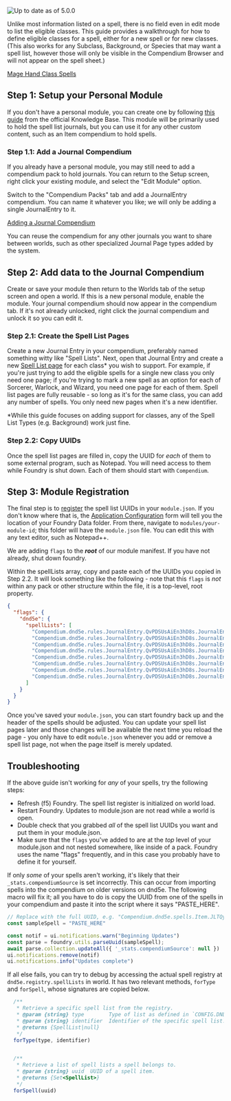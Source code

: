 ![Up to date as of 5.0.0](https://img.shields.io/static/v1?label=dnd5e&message=5.0.0&color=informational)

Unlike most information listed on a spell, there is no field even in edit mode to list the eligible classes. This guide provides a walkthrough for how to define eligible classes for a spell, either for a new spell or for new classes. (This also works for any Subclass, Background, or Species that may want a spell list, however those will only be visible in the Compendium Browser and will not appear on the spell sheet.)

[Mage Hand Class Spells](https://raw.githubusercontent.com/foundryvtt/dnd5e/publish-wiki/wiki/images/spell-class-header.jpg)

## Step 1: Setup your Personal Module

If you don't have a personal module, you can create one by following [this guide](https://foundryvtt.com/article/module-maker/) from the official Knowledge Base. This module will be primarily used to hold the spell list journals, but you can use it for any other custom content, such as an Item compendium to hold spells.

### Step 1.1: Add a Journal Compendium

If you already have a personal module, you may still need to add a compendium pack to hold journals. You can return to the Setup screen, right click your existing module, and select the "Edit Module" option.

Switch to the "Compendium Packs" tab and add a JournalEntry compendium. You can name it whatever you like; we will only be adding a single JournalEntry to it.

[Adding a Journal Compendium](https://raw.githubusercontent.com/foundryvtt/dnd5e/publish-wiki/wiki/images/add-journal-compendium.jpg)

You can reuse the compendium for any other journals you want to share between worlds, such as other specialized Journal Page types added by the system.

## Step 2: Add data to the Journal Compendium

Create or save your module then return to the Worlds tab of the setup screen and open a world. If this is a new personal module, enable the module. Your journal compendium should now appear in the compendium tab. If it's not already unlocked, right click the journal compendium and unlock it so you can edit it.

### Step 2.1: Create the Spell List Pages

Create a new Journal Entry in your compendium, preferably named something witty like "Spell Lists". Next, open that Journal Entry and create a new [Spell List page](Journal-Pages.md#spell-list) for each class* you wish to support. For example, if you're just trying to add the eligible spells for a single new class you only need one page; if you're trying to mark a new spell as an option for each of Sorcerer, Warlock, and Wizard, you need one page for each of them. Spell list pages are fully reusable - so long as it's for the same class, you can add any number of spells. You only need new pages when it's a new identifier.

\*While this guide focuses on adding support for classes, any of the Spell List Types (e.g. Background) work just fine.

### Step 2.2: Copy UUIDs

Once the spell list pages are filled in, copy the UUID for *each* of them to some external program, such as Notepad. You will need access to them while Foundry is shut down. Each of them should start with `Compendium`.

## Step 3: Module Registration

The final step is to [register](Module-Registration.md#spell-lists) the spell list UUIDs in your `module.json`. If you don't know where that is, the [Application Configuration](https://foundryvtt.com/article/configuration/#where-user-data) form will tell you the location of your Foundry Data folder. From there, navigate to `modules/your-module-id`; this folder will have the `module.json` file. You can edit this with any text editor, such as Notepad++.

We are adding `flags` to the ***root*** of our module manifest. If you have not already, shut down foundry.

Within the spellLists array, copy and paste each of the UUIDs you copied in Step 2.2. It will look something like the following - note that this `flags` is *not* within any pack or other structure within the file, it is a top-level, root property.

```json
{
  "flags": {
    "dnd5e": {
      "spellLists": [
        "Compendium.dnd5e.rules.JournalEntry.QvPDSUsAiEn3hD8s.JournalEntryPage.ziBzRlrpBm1KVV0j",
        "Compendium.dnd5e.rules.JournalEntry.QvPDSUsAiEn3hD8s.JournalEntryPage.cuG9d7J9fQH9InYT",
        "Compendium.dnd5e.rules.JournalEntry.QvPDSUsAiEn3hD8s.JournalEntryPage.MWiN7ILEO0Vd3zAZ",
        "Compendium.dnd5e.rules.JournalEntry.QvPDSUsAiEn3hD8s.JournalEntryPage.FhucONA0yRZQjMmb",
        "Compendium.dnd5e.rules.JournalEntry.QvPDSUsAiEn3hD8s.JournalEntryPage.sANq9JMycfSq3A5d",
        "Compendium.dnd5e.rules.JournalEntry.QvPDSUsAiEn3hD8s.JournalEntryPage.PVgly1xB2S2I8GLQ",
        "Compendium.dnd5e.rules.JournalEntry.QvPDSUsAiEn3hD8s.JournalEntryPage.mx4TsSbBIAaAkhQ7",
        "Compendium.dnd5e.rules.JournalEntry.QvPDSUsAiEn3hD8s.JournalEntryPage.k7Rs5EyXeA0SFTXD"
      ]
    }
  }
}
```

Once you've saved your `module.json`, you can start foundry back up and the header of the spells should be adjusted. You can update your spell list pages later and those changes will be available the next time you reload the page - you only have to edit `module.json` whenever you add or remove a spell list page, not when the page itself is merely updated.

## Troubleshooting

If the above guide isn't working for *any* of your spells, try the following steps:

- Refresh (f5) Foundry. The spell list register is initialized on world load.
- Restart Foundry. Updates to module.json are not read while a world is open.
- Double check that you grabbed *all* of the spell list UUIDs you want and put them in your module.json.
- Make sure that the `flags` you've added to are at the *top* level of your module.json and not nested somewhere, like inside of a pack. Foundry uses the name "flags" frequently, and in this case you probably have to define it for yourself.

If only *some* of your spells aren't working, it's likely that their `_stats.compendiumSource` is set incorrectly. This can occur from importing spells into the compendium on older versions on dnd5e. The following macro will fix it; all you have to do is copy the UUID from one of the spells in your compendium and paste it into the script where it says "PASTE_HERE".

```js
// Replace with the full UUID, e.g. "Compendium.dnd5e.spells.Item.JLTQyqXEaJDrTXyW"
const sampleSpell = "PASTE_HERE"

const notif = ui.notifications.warn("Beginning Updates")
const parse = foundry.utils.parseUuid(sampleSpell);
await parse.collection.updateAll({ '_stats.compendiumSource': null })
ui.notifications.remove(notif)
ui.notifications.info("Updates complete")
```

If all else fails, you can try to debug by accessing the actual spell registry at `dnd5e.registry.spellLists` in world. It has two relevant methods, `forType` and `forSpell`, whose signatures are copied below.

```js
  /**
   * Retrieve a specific spell list from the registry.
   * @param {string} type        Type of list as defined in `CONFIG.DND5E.spellListTypes`.
   * @param {string} identifier  Identifier of the specific spell list.
   * @returns {SpellList|null}
   */
  forType(type, identifier)


  /**
   * Retrieve a list of spell lists a spell belongs to.
   * @param {string} uuid  UUID of a spell item.
   * @returns {Set<SpellList>}
   */
  forSpell(uuid)
```
